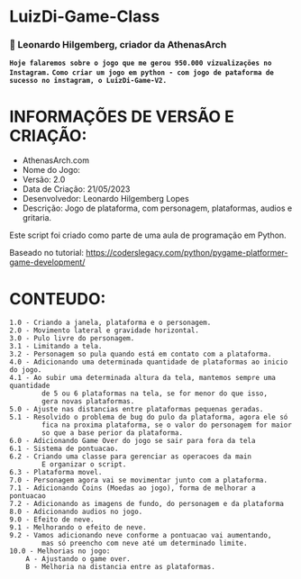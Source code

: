 # LuizDi-Game-Class

### :wolf: Leonardo Hilgemberg, criador da AthenasArch
**`Hoje falaremos sobre o jogo que me gerou 950.000 vizualizações no Instagram.`**
**`Como criar um jogo em python - com jogo de pataforma de sucesso no instagram, o LuizDi-Game-V2.`**

#

# INFORMAÇÕES DE VERSÃO E CRIAÇÃO:
- AthenasArch.com
- Nome do Jogo: <Luiz-Di Game>
- Versão: 2.0
- Data de Criação: 21/05/2023
- Desenvolvedor: Leonardo Hilgemberg Lopes
- Descrição: Jogo de plataforma, com personagem, plataformas, audios e gritaria.

Este script foi criado como parte de uma aula de programação em Python.

Baseado no tutorial: https://coderslegacy.com/python/pygame-platformer-game-development/

# CONTEUDO:
    1.0 - Criando a janela, plataforma e o personagem.
    2.0 - Movimento lateral e gravidade horizontal.
    3.0 - Pulo livre do personagem.
    3.1 - Limitando a tela.
    3.2 - Personagem so pula quando está em contato com a plataforma.
    4.0 - Adicionando uma determinada quantidade de plataformas ao inicio do jogo.
    4.1 - Ao subir uma determinada altura da tela, mantemos sempre uma quantidade 
            de 5 ou 6 plataformas na tela, se for menor do que isso,
            gera novas plataformas.
    5.0 - Ajuste nas distancias entre plataformas pequenas geradas.
    5.1 - Resolvido o problema de bug do pulo da plataforma, agora ele só 
            fica na proxima plataforma, se o valor do personagem for maior 
            so que a base perior da plataforma.
    6.0 - Adicionando Game Over do jogo se sair para fora da tela
    6.1 - Sistema de pontuacao.
    6.2 - Criando uma classe para gerenciar as operacoes da main
            E organizar o script.
    6.3 - Plataforma movel.
    7.0 - Personagem agora vai se movimentar junto com a plataforma.
    7.1 - Adicionando Coins (Moedas ao jogo), forma de melhorar a pontuacao
    7.2 - Adicionando as imagens de fundo, do personagem e da plataforma
    8.0 - Adicionando audios no jogo.
    9.0 - Efeito de neve.
    9.1 - Melhorando o efeito de neve.
    9.2 - Vamos adicionando neve conforme a pontuacao vai aumentando, 
            mas só preencho com neve até um determinado limite.
    10.0 - Melhorias no jogo:
        A - Ajustando o game over.
        B - Melhoria na distancia entre as plataformas.
